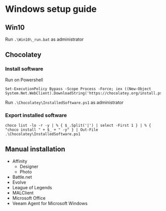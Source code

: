 # Windows setup guide

## Win10
Run `.\Win10\_run.bat` as administrator

## Chocolatey
### Install software
Run on Powershell
```
Set-ExecutionPolicy Bypass -Scope Process -Force; iex ((New-Object System.Net.WebClient).DownloadString('https://chocolatey.org/install.ps1'))
```
Run `.\Chocolatey\InstalledSoftware.ps1` as administrator

### Export installed software
```
choco list -lo -r -y | % { $_.Split('|') | select -First 1 } | % { "choco install " + $_ + " -y" } | Out-File .\Chocolatey\InstalledSoftware.ps1
```

## Manual installation
  - Affinity
    - Designer
    - Photo
  - Battle.net
  - Evolve
  - League of Legends
  - MALClient
  - Microsoft Office
  - Veeam Agent for Microsoft Windows
